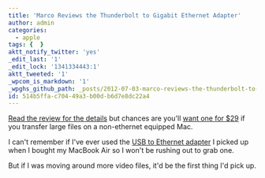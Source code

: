 ```yaml
---
title: 'Marco Reviews the Thunderbolt to Gigabit Ethernet Adapter'
author: admin
categories:
  - apple
tags: {  }
aktt_notify_twitter: 'yes'
_edit_last: '1'
_edit_lock: '1341334443:1'
aktt_tweeted: '1'
_wpcom_is_markdown: '1'
_wpghs_github_path: _posts/2012-07-03-marco-reviews-the-thunderbolt-to-gigabit-ethernet-adapter.md
id: 514b5ffa-c704-49a3-b00d-b6d7e8dc22a4
---
```

<p><a href="http://www.marco.org/2012/07/02/thunderbolt-gigabit-adapter">Read the review for the details</a> but chances are you'll <a href="http://store.apple.com/ca/product/MD463">want one for $29</a> if you transfer large files on a non-ethernet equipped Mac.</p>
<p>I can't remember if I've ever used the <a href="http://store.apple.com/ca/product/MC704ZM/A">USB to Ethernet adapter</a> I picked up when I bought my MacBook Air so I won't be rushing out to grab one.</p>
<p>But if I was moving around more video files, it'd be the first thing I'd pick up.</p>
